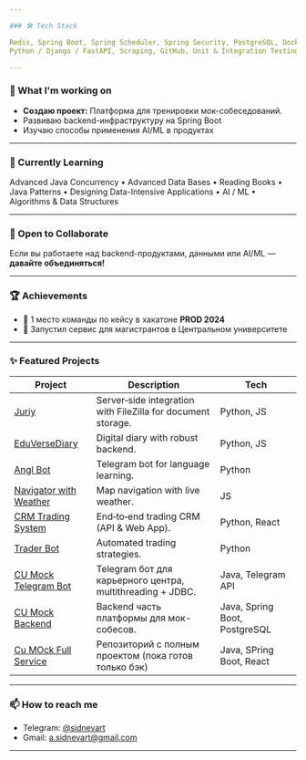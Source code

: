 ```yaml
---

### 🛠 Tech Stack

Redis, Spring Boot, Spring Scheduler, Spring Security, PostgreSQL, Docker, Swagger, Flyway, Multithreading, Telegram Bot API,
Python / Django / FastAPI, Scraping, GitHub, Unit & Integration Testing, Hibernate, Jenkins, Spring JPA, JDBC

---
```


### 🚀 What I'm working on

* **Создаю проект:** Платформа для тренировки мок-собеседований.
* Развиваю backend-инфраструктуру на Spring Boot
* Изучаю способы применения AI/ML в продуктах

---

### 🌱 Currently Learning

Advanced Java Concurrency • Advanced Data Bases • Reading Books • Java Patterns • Designing Data-Intensive Applications • AI / ML • Algorithms & Data Structures

---

### 🤝 Open to Collaborate

Если вы работаете над backend-продуктами, данными или AI/ML — **давайте объединяться!**

---

### 🏆 Achievements

* 🥇 1 место команды по кейсу в хакатоне **PROD 2024**
* 🚀 Запустил сервис для магистрантов в Центральном университете

---

### ✨ Featured Projects

| Project                                                                          | Description                                                  | Tech                          |
| -------------------------------------------------------------------------------- | ------------------------------------------------------------ | ----------------------------- |
| [Juriy](https://github.com/arklual/juriy)                                        | Server‑side integration with FileZilla for document storage. | Python, JS                    |
| [EduVerseDiary](https://github.com/arklual/EduVerseDiary)                        | Digital diary with robust backend.                           | Python, JS                    |
| [Angl Bot](https://github.com/arklual/angl_bot)                                  | Telegram bot for language learning.                          | Python                        |
| [Navigator with Weather](https://github.com/artemka-web3/navigator_with_weather) | Map navigation with live weather.                            | JS                            |
| [CRM Trading System](https://github.com/artemka-web3/api_crm_trading)            | End‑to‑end trading CRM (API & Web App).                      | Python, React                 |
| [Trader Bot](https://github.com/artemka-web3/trader_bot)                         | Automated trading strategies.                                | Python                        |
| [CU Mock Telegram Bot](https://github.com/Txpho0n/prump_2.0/tree/dev)            | Telegram бот для карьерного центра, multithreading + JDBC.   | Java, Telegram API            |
| [CU Mock Backend](https://github.com/sidnevart/cumock_backend)                   | Backend часть платформы для мок-собесов.                     | Java, Spring Boot, PostgreSQL |
| [Cu MOck Full Service](https://github.com/sidnevart/cumock)                      | Репозиторий с полным проектом (пока готов только бэк)        | Java, SPring Boot, React      |
---

### 📫 How to reach me

* Telegram: [@sidnevart](https://t.me/sidnevart)
* Gmail: [a.sidnevart@gmail.com](mailto:a.sidnevart@gmail.com)

---
